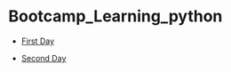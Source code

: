 # Bootcamp_Learning_python

- [First Day](https://github.com/amirelkased/Bootcamp_Learning_python/tree/main/Day_01)

- [Second Day](https://github.com/amirelkased/Bootcamp_Learning_python/tree/main/Day_02)
